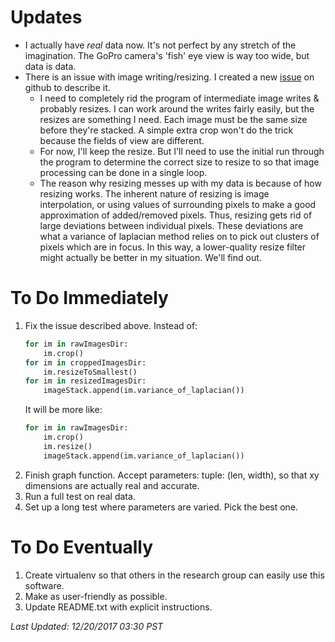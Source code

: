 # Updates
* I actually have _real_ data now. It's not perfect by any stretch of the imagination. The GoPro camera's 'fish' eye view is way too wide, but data is data.
* There is an issue with image writing/resizing. I created a new [issue](https://github.com/kylerlittle/mk-topo-map/issues/1) on github to describe it.
   * I need to completely rid the program of intermediate image writes & probably resizes. I can work around the writes fairly easily, but the resizes are something I need. Each image must be the same size before they're stacked. A simple extra crop won't do the trick because the fields of view are different.
   * For now, I'll keep the resize. But I'll need to use the initial run through the program to determine the correct size to resize to so that image processing can be done in a single loop.
   * The reason why resizing messes up with my data is because of how resizing works. The inherent nature of resizing is image interpolation, or using values of surrounding pixels to make a good approximation of added/removed pixels. Thus, resizing gets rid of large deviations between individual pixels. These deviations are what a variance of laplacian method relies on to pick out clusters of pixels which are in focus. In this way, a lower-quality resize filter might actually be better in my situation. We'll find out.

# To Do Immediately
1. Fix the issue described above. Instead of:
   ```python
   for im in rawImagesDir:
       im.crop()
   for im in croppedImagesDir:
       im.resizeToSmallest()
   for im in resizedImagesDir:
       imageStack.append(im.variance_of_laplacian())
   ```
   It will be more like:
   ```python
   for im in rawImagesDir:
       im.crop()
       im.resize()
       imageStack.append(im.variance_of_laplacian())	
   ```
1. Finish graph function. Accept parameters: tuple: (len, width), so that xy dimensions are actually real and accurate.
1. Run a full test on real data.
1. Set up a long test where parameters are varied. Pick the best one.

# To Do Eventually
1. Create virtualenv so that others in the research group can easily use this software.
1. Make as user-friendly as possible.
1. Update README.txt with explicit instructions.

*Last Updated: 12/20/2017 03:30 PST*